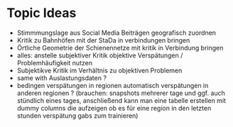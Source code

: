 # Topic Ideas
- Stimmmungslage aus Social Media Beiträgen geografisch zuordnen
- Kritik zu Bahnhöfen mit der StaDa in verbindungen bringen
- Örtliche Geometrie der Schienennetze mit kritik in Verbindung bringen
- alles: anstelle subjektiver Kritik objektive Verspätungen / Problemhäufigkeit nutzen
- Subjektikve Kritik im Verhältnis zu objektiven Problemen
- same with Auslastungsdaten ?
- bedingen verspätungen in regionen automatisch verspätungen in anderen regionen ? (brauchen: snapshots mehrerer tage und ggf. auch stündlich eines tages, anschließend kann man eine tabelle erstellen mit dummy columns die aufzeigen ob es für eine region in den letzten stunden verspätung gabs zum trainieren)